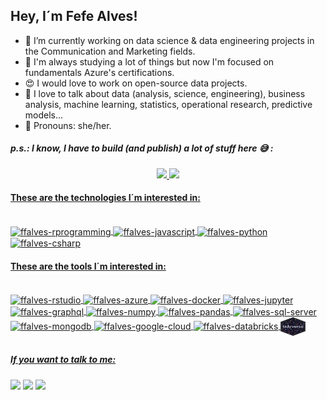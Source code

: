 ## Hey, I´m Fefe Alves!

- 🔨 I’m currently working on data science & data engineering projects in the Communication and Marketing fields.
- 🎲 I'm always studying a lot of things but now I'm focused on fundamentals Azure's certifications. 
- 😍 I would love to work on open-source data projects.
- 💬 I love to talk about data (analysis, science, engineering), business analysis, machine learning, statistics, operational research, predictive models...  
- 🌈 Pronouns: she/her.

##### p.s.: I know, I have to build (and publish) a lot of stuff here 😅 :
<div align="center">
  <a href="https://github.com/ffalves">
  <img height="150em" src="https://github-readme-stats.vercel.app/api?username=ffalves&show_icons=true&theme=merko&include_all_commits=true&count_private=true"/>
  <img height="150em" src="https://github-readme-stats.vercel.app/api/top-langs/?username=ffalves&layout=compact&langs_count=7&theme=merko"/>
</div>

#### These are the technologies I´m interested in:
<div style="display: inline_block"><br>
  <img align="center" alt="ffalves-rprogramming" height="30" width="40" src="https://cdn.jsdelivr.net/gh/devicons/devicon/icons/r/r-original.svg">
  <img align="center" alt="ffalves-javascript" height="30" width="40" src="https://cdn.jsdelivr.net/gh/devicons/devicon/icons/javascript/javascript-original.svg">
  <img align="center" alt="ffalves-python" height="30" width="40" src="https://cdn.jsdelivr.net/gh/devicons/devicon/icons/python/python-original.svg">
  <img align="center" alt="ffalves-csharp" height="30" width="40" src="https://cdn.jsdelivr.net/gh/devicons/devicon/icons/csharp/csharp-original.svg"">
</div>

#### These are the tools I´m interested in:
<div style="display: inline_block"><br>
  <img align="center" alt="ffalves-rstudio" height="30" width="40" src="https://cdn.jsdelivr.net/gh/devicons/devicon/icons/rstudio/rstudio-original.svg">
  <img align="center" alt="ffalves-azure" height="30" width="40" src="https://cdn.jsdelivr.net/gh/devicons/devicon/icons/azure/azure-original.svg">
  <img align="center" alt="ffalves-docker" height="30" width="40" src="https://cdn.jsdelivr.net/gh/devicons/devicon/icons/docker/docker-original.svg">
  <img align="center" alt="ffalves-jupyter" height="30" width="40" src="https://cdn.jsdelivr.net/gh/devicons/devicon/icons/jupyter/jupyter-original.svg">
  <img align="center" alt="ffalves-graphql" height="30" width="40" src="https://cdn.jsdelivr.net/gh/devicons/devicon/icons/graphql/graphql-plain.svg">
  <img align="center" alt="ffalves-numpy" height="30" width="40" src="https://cdn.jsdelivr.net/gh/devicons/devicon/icons/numpy/numpy-original.svg">
  <img align="center" alt="ffalves-pandas" height="30" width="40" src="https://cdn.jsdelivr.net/gh/devicons/devicon/icons/pandas/pandas-original.svg">
  <img align="center" alt="ffalves-sql-server" height="30" width="40" src="https://cdn.jsdelivr.net/gh/devicons/devicon/icons/microsoftsqlserver/microsoftsqlserver-plain-wordmark.svg">
  <img align="center" alt="ffalves-mongodb" height="30" width="40" src="https://cdn.jsdelivr.net/gh/devicons/devicon/icons/mongodb/mongodb-original.svg">     
  <img align="center" alt="ffalves-google-cloud" height="30" width="40" src="https://cdn.jsdelivr.net/gh/devicons/devicon/icons/googlecloud/googlecloud-original.svg">
  <img align="center" alt="ffalves-databricks" height="30" width="40" src="https://cdn.icon-icons.com/icons2/2699/PNG/128/databricks_logo_icon_170295.png">
  <img align="center" alt="ffalves-tidyverse" height="30" width="40" src="https://raw.githubusercontent.com/rstudio/hex-stickers/13ed1ab84f92d90be43439c371a6cf2b49d8c373/SVG/tidyverse.svg">

  
  ##
 
 
##### If you want to talk to me:
<div> 
  <a href = "mailto:falves.ds.lab@gmail.com"><img src="https://img.shields.io/badge/-Gmail-%23333?style=for-the-badge&logo=gmail&logoColor=white" target="_blank"></a>
  <a href="https://www.linkedin.com/in/fefealves" target="_blank"><img src="https://img.shields.io/badge/-LinkedIn-%230077B5?style=for-the-badge&logo=linkedin&logoColor=white" target="_blank"></a> 
  <a href="https://www.twitter.com/fefealves" target="_blank"><img src=https://img.shields.io/badge/Twitter-1DA1F2?style=for-the-badge&logo=twitter&logoColor=white target="_blank"></a> 
</div>

